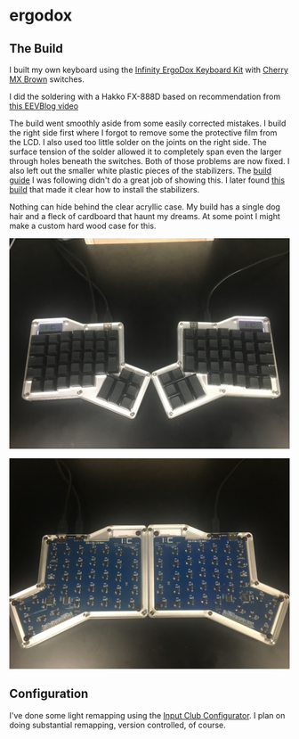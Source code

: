 # ergodox

## The Build

I built my own keyboard using the [Infinity ErgoDox Keyboard Kit](https://www.massdrop.com/buy/18233) with [Cherry MX Brown](http://www.keyboardco.com/blog/index.php/2012/12/an-introduction-to-cherry-mx-mechanical-switches/) switches.

I did the soldering with a Hakko FX-888D based on recommendation from [this EEVBlog video](https://www.youtube.com/watch?v=J5Sb21qbpEQ)

The build went smoothly aside from some easily corrected mistakes.  I build the right side first where I forgot to remove some the protective film from the LCD.  I also used too little solder on the joints on the right side.  The surface tension of the solder allowed it to completely span even the larger through holes beneath the switches.  Both of those problems are now fixed.  I also left out the smaller white plastic pieces of the stabilizers.  The [build guide](https://input.club/devices/infinity-ergodox/infinity-ergodox-build-guide/) I was following didn't do a great job of showing this.  I later found [this build](http://www.burritoware.me/proj/infinity-ergodox/) that made it clear how to install the stabilizers.

Nothing can hide behind the clear acryllic case.  My build has a single dog hair and a fleck of cardboard that haunt my dreams.  At some point I might make a custom hard wood case for this.

![front](./front.jpg)

![back](./back.jpg)

## Configuration

I've done some light remapping using the [Input Club Configurator](https://input.club/configurator-ergodox/). I plan on doing substantial remapping, version controlled, of course.
